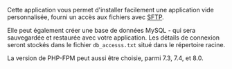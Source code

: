 Cette application vous permet d'installer facilement une application vide personnalisée, fourni un accès aux fichiers avec [SFTP](https://yunohost.org/fr/filezilla).

Elle peut également créer une base de données MySQL - qui sera sauvegardée et restaurée avec votre application. Les détails de connexion seront stockés dans le fichier `db_accesss.txt` situé dans le répertoire racine.

La version de PHP-FPM peut aussi être choisie, parmi 7.3, 7.4, et 8.0.
